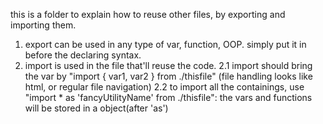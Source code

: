 this is a folder to explain how to reuse other files, by exporting and importing them.

1. export can be used in any type of var, function, OOP. simply put it in before the declaring syntax.
2. import is used in the file that'll reuse the code.
    2.1 import should bring the var by "import { var1, var2 } from ./thisfile" (file handling looks like html, or regular file navigation)
    2.2 to import all the containings, use "import * as 'fancyUtilityName' from ./thisfile": the vars and functions will be stored in a object(after 'as')